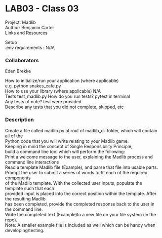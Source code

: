 # LAB03 - Class 03
Project: Madlib \
Author: Benjamin Carter \
Links and Resources 

Setup\
.env requirements : N/A\

### Collaborators
Eden Brekke



How to initialize/run your application (where applicable)\
e.g. python snakes_cafe.py\
How to use your library (where applicable) N/A\
Tests test_madlib.py
How do you run tests? pytest in terminal\
Any tests of note? test were provided\
Describe any tests that you did not complete, skipped, etc

### Description

Create a file called madlib.py at root of madlib_cli folder, which will contain all of the \
Python code that you will write relating to your Madlib game. \
Keeping in mind the concept of Single Responsibility Principle, \
build a command line tool which will perform the following: \
Print a welcome message to the user, explaining the Madlib process and command line interactions \
Read a template Madlib file (Example), and parse that file into usable parts. \
Prompt the user to submit a series of words to fit each of the required components \
of the Madlib template.
With the collected user inputs, populate the template such that each \
provided input is placed into the correct position within the template.
After the resulting Madlib \
has been completed, provide the completed response back to the user in the command line. \
Write the completed text (Example)to a new file on your file system (in the repo). \
Note: A smaller example file is included as well which can be handy when developing/testing.